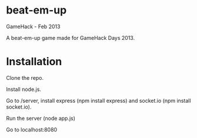 beat-em-up
==========

GameHack - Feb 2013

A beat-em-up game made for GameHack Days 2013.

Installation
==========

Clone the repo.

Install node.js.

Go to /server, install express (npm install express) and socket.io (npm install socket.io).

Run the server (node app.js)

Go to localhost:8080
